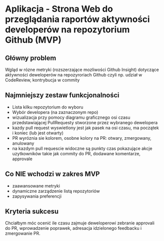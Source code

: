 # Aplikacja - Strona Web do przeglądania raportów aktywności developerów na repozytorium Github (MVP)

## Główny problem
Wgląd w rózne metryki (rozszerzające mozliwości Github Insight) dotyczące aktywności deweloperów na repozyroriach Github czyli np. udział w CodeReview, kontrybucja w commity

## Najmniejszy zestaw funkcjonalności
- Lista kilku repozytorium do wyboru
- Wybór developera (na zaznaczonym repo)
- wizualizacja przy pomocy diagramu graficznego osi czasu przedstawiającej PullRequesty stworzone przez wybranego dewelopera
- kazdy pull request wyswietlony jest jak pasek na osi czasu, ma początek i koniec (lub jest otwarty)
- PR wyróznia sie kolorem, osobne kolory na PR: otwary, zmergowany, anulowany
- na kazdym pull requescie widoczne są punkty czas pokazujące akcje uzytkowników takie jak commity do PR, dodawane komentarze, approvale

## Co NIE wchodzi w zakres MVP
- zaawansowane metryki
- dynamiczne zarządzenie listą repozytoriów
- zapysywania preferencji

## Kryteria sukcesu
Chciałbym móc ocenić ile czasu zajmuje deweloperowi zebranie approvali do PR, wprowadzenie poprawek, adresacja idzielonego feedbacku i zmergowanie PR.